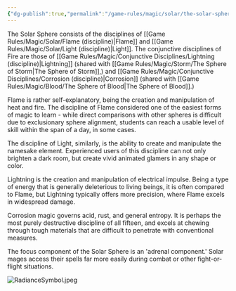 ```yaml
---
{"dg-publish":true,"permalink":"/game-rules/magic/solar/the-solar-sphere/"}
---
```


The Solar Sphere consists of the disciplines of [[Game Rules/Magic/Solar/Flame (discipline)\|Flame]] and [[Game Rules/Magic/Solar/Light (discipline)\|Light]]. The conjunctive disciplines of Fire are those of [[Game Rules/Magic/Conjunctive Disciplines/Lightning (discipline)\|Lightning]] (shared with [[Game Rules/Magic/Storm/The Sphere of Storm\|The Sphere of Storm]],) and [[Game Rules/Magic/Conjunctive Disciplines/Corrosion (discipline)\|Corrosion]] (shared with [[Game Rules/Magic/Blood/The Sphere of Blood\|The Sphere of Blood]].) 

Flame is rather self-explanatory, being the creation and manipulation of heat and fire. The discipline of Flame considered one of the easiest forms of magic to learn - while direct comparisons with other spheres is difficult due to exclusionary sphere alignment, students can reach a usable level of skill within the span of a day, in some cases. 

The discipline of Light, similarly, is the ability to create and manipulate the namesake element. Experienced users of this discipline can not only brighten a dark room, but create vivid animated glamers in any shape or color. 

Lightning is the creation and manipulation of electrical impulse. Being a type of energy that is generally deleterious to living beings, it is often compared to Flame, but Lightning typically offers more precision, where Flame excels in widespread damage. 

Corrosion magic governs acid, rust, and general entropy. It is perhaps the most purely destructive discipline of all fifteen, and excels at chewing through tough materials that are difficult to penetrate with conventional measures. 

The focus component of the Solar Sphere is an 'adrenal component.' Solar mages access their spells far more easily during combat or other fight-or-flight situations.

![RadianceSymbol.jpeg](/img/user/Images/RadianceSymbol.jpeg)